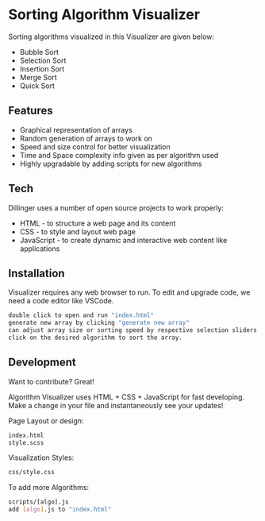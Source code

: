 # Sorting Algorithm Visualizer
Sorting algorithms visualized in this Visualizer are given below:
- Bubble Sort
- Selection Sort
- Insertion Sort
- Merge Sort
- Quick Sort

## Features
- Graphical representation of arrays
- Random generation of arrays to work on
- Speed and size control for better visualization
- Time and Space complexity info given as per algorithm used
- Highly upgradable by adding scripts for new algorithms

## Tech
Dillinger uses a number of open source projects to work properly:

- HTML - to structure a web page and its content
- CSS - to style and layout web page
- JavaScript - to create dynamic and interactive web content like applications

## Installation

Visualizer requires any web browser to run.
To edit and upgrade code, we need a code editor like VSCode.

```sh
double click to open and run "index.html"
generate new array by clicking "generate new array"
can adjust array size or sorting speed by respective selection sliders
click on the desired algorithm to sort the array.
```

## Development

Want to contribute? Great!

Algorithm Visualizer uses HTML + CSS + JavaScript for fast developing.
Make a change in your file and instantaneously see your updates!

Page Layout or design:

```sh
index.html
style.scss
```

Visualization Styles:

```sh
css/style.css
```

To add more Algorithms:

```sh
scripts/[algo].js
add [algo].js to "index.html"
```
